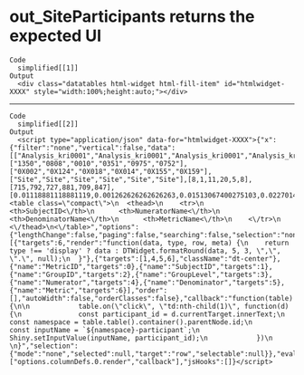 # out_SiteParticipants returns the expected UI

    Code
      simplified[[1]]
    Output
      <div class="datatables html-widget html-fill-item" id="htmlwidget-XXXX" style="width:100%;height:auto;"></div>

---

    Code
      simplified[[2]]
    Output
      <script type="application/json" data-for="htmlwidget-XXXX">{"x":{"filter":"none","vertical":false,"data":[["Analysis_kri0001","Analysis_kri0001","Analysis_kri0001","Analysis_kri0001","Analysis_kri0001","Analysis_kri0001"],["1350","0808","0010","0351","0975","0752"],["0X002","0X124","0X018","0X014","0X155","0X159"],["Site","Site","Site","Site","Site","Site"],[8,1,11,20,5,8],[715,792,727,881,709,847],[0.01118881118881119,0.001262626262626263,0.01513067400275103,0.02270147559591373,0.007052186177715092,0.009445100354191263]],"container":"<table class=\"compact\">\n  <thead>\n    <tr>\n      <th>SubjectID<\/th>\n      <th>NumeratorName<\/th>\n      <th>DenominatorName<\/th>\n      <th>MetricName<\/th>\n    <\/tr>\n  <\/thead>\n<\/table>","options":{"lengthChange":false,"paging":false,"searching":false,"selection":"none","columnDefs":[{"targets":6,"render":"function(data, type, row, meta) {\n    return type !== 'display' ? data : DTWidget.formatRound(data, 5, 3, \",\", \".\", null);\n  }"},{"targets":[1,4,5,6],"className":"dt-center"},{"name":"MetricID","targets":0},{"name":"SubjectID","targets":1},{"name":"GroupID","targets":2},{"name":"GroupLevel","targets":3},{"name":"Numerator","targets":4},{"name":"Denominator","targets":5},{"name":"Metric","targets":6}],"order":[],"autoWidth":false,"orderClasses":false},"callback":"function(table) {\n\n            table.on(\"click\", \"td:nth-child(1)\", function(d) {\n              const participant_id = d.currentTarget.innerText;\n              const namespace = table.table().container().parentNode.id;\n              const inputName = `${namespace}-participant`;\n              Shiny.setInputValue(inputName, participant_id);\n            })\n          \n}","selection":{"mode":"none","selected":null,"target":"row","selectable":null}},"evals":["options.columnDefs.0.render","callback"],"jsHooks":[]}</script>


